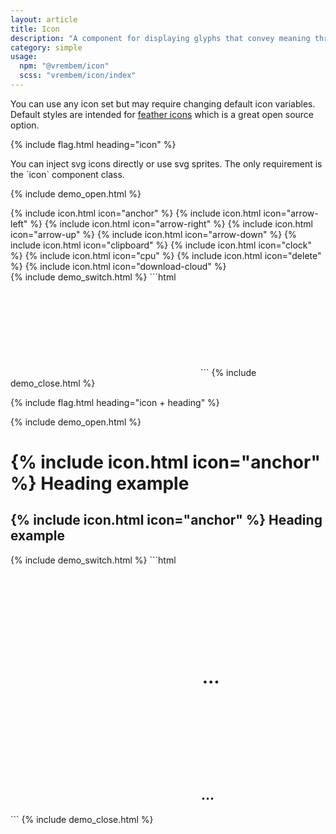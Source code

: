 ```yaml
---
layout: article
title: Icon
description: "A component for displaying glyphs that convey meaning through iconography."
category: simple
usage:
  npm: "@vrembem/icon"
  scss: "vrembem/icon/index"
---
```


<div class="notice notice_state_info" data-dismissible>
  <div class="notice__body type">
    <p>You can use any icon set but may require changing default icon variables. Default styles are intended for <a href="https://feathericons.com/">feather icons</a> which is a great open source option.</p>
  </div>
</div>

{% include flag.html heading="icon" %}

<div class="type" markdown="1">
You can inject svg icons directly or use svg sprites. The only requirement is the `icon` component class.
</div>

{% include demo_open.html %}
<div class="level">
  {% include icon.html icon="anchor" %}
  {% include icon.html icon="arrow-left" %}
  {% include icon.html icon="arrow-right" %}
  {% include icon.html icon="arrow-up" %}
  {% include icon.html icon="arrow-down" %}
  {% include icon.html icon="clipboard" %}
  {% include icon.html icon="clock" %}
  {% include icon.html icon="cpu" %}
  {% include icon.html icon="delete" %}
  {% include icon.html icon="download-cloud" %}
</div>
{% include demo_switch.html %}
```html
<svg role="img" class="icon">
  <use xlink:href="#github"></use>
</svg>
```
{% include demo_close.html %}

{% include flag.html heading="icon + heading" %}

{% include demo_open.html %}
<div class="spacing">
  <h1 class="h1">
    {% include icon.html icon="anchor" %}
    Heading example
  </h1>
  <h2 class="h2">
    {% include icon.html icon="anchor" %}
    Heading example
  </h2>
</div>
{% include demo_switch.html %}
```html
<h1>
  <svg role="img" class="icon">
    <use xlink:href="#anchor"></use>
  </svg>
  ...
</h1>

<h2>
  <svg role="img" class="icon">
    <use xlink:href="#anchor"></use>
  </svg>
  ...
</h2>
```
{% include demo_close.html %}
